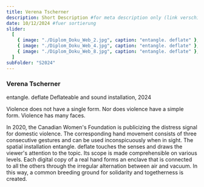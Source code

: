 ```yaml
---
title: Verena Tscherner
description: Short Description #for meta description only (link verschicken etc. nicht auf der seite zu sehen)
date: 10/12/2024 #fuer sortierung
slider:
  [
    { image: "./Diplom_Doku_Web_2.jpg", caption: "entangle. deflate" },
    { image: "./Diplom_Doku_Web_4.jpg", caption: "entangle. deflate" },
    { image: "./Diplom_Doku_Web_8.jpg", caption: "entangle. deflate" },
  ]
subFolder: "S2024"
---
```


### Verena Tscherner

entangle. deflate
Deflateable and sound installation, 2024

Violence does not have a single form.
Nor does violence have a simple form.
Violence has many faces.

In 2020, the Canadian Women's Foundation is publicizing the distress signal for domestic violence. The corresponding hand movement consists of three consecutive gestures and can be used inconspicuously when in sight. The spatial installation entangle. deflate touches the senses and draws the viewer's attention to the topic. Its scope is made comprehensible on various levels. Each digital copy of a real hand forms an enclave that is connected to all the others through the irregular alternation between air and vacuum. In this way, a common breeding ground for solidarity and togetherness is created.
